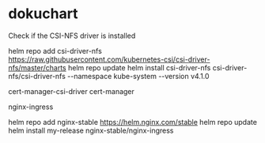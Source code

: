 # dokuchart


Check if the CSI-NFS driver is installed

helm repo add csi-driver-nfs https://raw.githubusercontent.com/kubernetes-csi/csi-driver-nfs/master/charts
helm repo update
helm install csi-driver-nfs csi-driver-nfs/csi-driver-nfs --namespace kube-system --version v4.1.0

cert-manager-csi-driver
cert-manager

nginx-ingress

helm repo add nginx-stable https://helm.nginx.com/stable
helm repo update
helm install my-release nginx-stable/nginx-ingress
